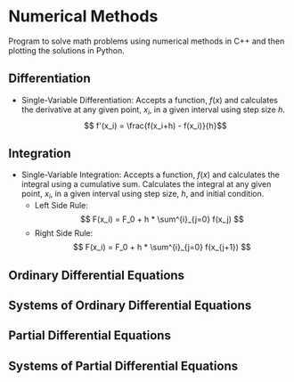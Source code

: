 # Numerical Methods
Program to solve math problems using numerical methods in C++ and then plotting the solutions in Python.

## Differentiation
* Single-Variable Differentiation: Accepts a function, $f(x)$ and calculates the derivative at any given point, $x_i$, in a given interval using step size $h$. 
$$ f'(x_i) =  \frac{f(x_i+h) - f(x_i)}{h}$$

## Integration
* Single-Variable Integration: Accepts a function, $f(x)$ and calculates the integral using a cumulative sum. Calculates the integral at any given point, $x_i$, in a given interval using step size, $h$, and initial condition.
    * Left Side Rule: 
    $$ F(x_i) = F_0 + h * \sum^{i}_{j=0} f(x_j) $$
    * Right Side Rule: 
    $$ F(x_i) = F_0 + h * \sum^{i}_{j=0} f(x_{j+1}) $$

## Ordinary Differential Equations

## Systems of Ordinary Differential Equations

## Partial Differential Equations

## Systems of Partial Differential Equations
